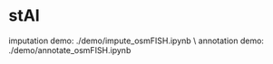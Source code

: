 # stAI

imputation demo: ./demo/impute_osmFISH.ipynb \\
annotation demo: ./demo/annotate_osmFISH.ipynb